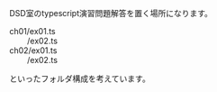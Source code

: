 DSD室のtypescript演習問題解答を置く場所になります。

ch01/ex01.ts  
&nbsp;&nbsp;&nbsp;&nbsp;&nbsp;&nbsp;&nbsp;&nbsp;/ex02.ts  
ch02/ex01.ts  
&nbsp;&nbsp;&nbsp;&nbsp;&nbsp;&nbsp;&nbsp;&nbsp;/ex02.ts  


といったフォルダ構成を考えています。
